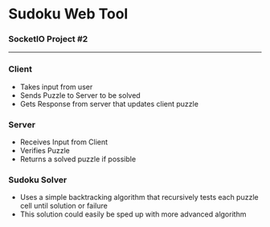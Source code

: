 # Sudoku Web Tool
### SocketIO Project #2
---

### Client
* Takes input from user
* Sends Puzzle to Server to be solved
* Gets Response from server that updates client puzzle

### Server
* Receives Input from Client
* Verifies Puzzle
* Returns a solved puzzle if possible

### Sudoku Solver
* Uses a simple backtracking algorithm that recursively tests each puzzle cell until solution or failure
* This solution could easily be sped up with more advanced algorithm
